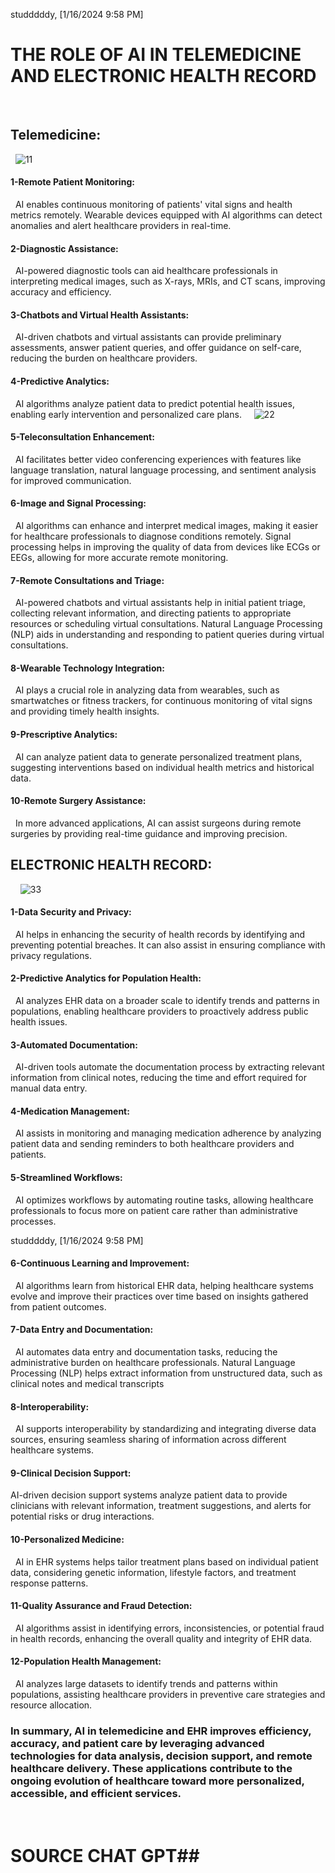studddddy, [1/16/2024 9:58 PM]
# THE ROLE OF AI IN TELEMEDICINE AND ELECTRONIC HEALTH RECORD
 
## Telemedicine:
 
![11](https://github.com/23W-GBAC/mona-sarhan/assets/148862863/14e5dfad-6ffb-47f5-9cfd-add213338752)
 
 
#### 1-Remote Patient Monitoring:
 
AI enables continuous monitoring of patients' vital signs and health metrics remotely.
Wearable devices equipped with AI algorithms can detect anomalies and alert healthcare providers in real-time.
 
#### 2-Diagnostic Assistance:
 
AI-powered diagnostic tools can aid healthcare professionals in interpreting medical images, such as X-rays, MRIs, and CT scans, improving accuracy and efficiency.
 
#### 3-Chatbots and Virtual Health Assistants:
 
AI-driven chatbots and virtual assistants can provide preliminary assessments, answer patient queries, and offer guidance on self-care, reducing the burden on healthcare providers.
 
#### 4-Predictive Analytics:
 
AI algorithms analyze patient data to predict potential health issues, enabling early intervention and personalized care plans.
 
 
![22](https://github.com/23W-GBAC/mona-sarhan/assets/148862863/25932c13-f824-47ed-9246-d0d4f7e19443)
 
 
#### 5-Teleconsultation Enhancement:
 
AI facilitates better video conferencing experiences with features like language translation, natural language processing, and sentiment analysis for improved communication.
 
#### 6-Image and Signal Processing:
 
AI algorithms can enhance and interpret medical images, making it easier for healthcare professionals to diagnose conditions remotely.
Signal processing helps in improving the quality of data from devices like ECGs or EEGs, allowing for more accurate remote monitoring.
 
#### 7-Remote Consultations and Triage:
 
AI-powered chatbots and virtual assistants help in initial patient triage, collecting relevant information, and directing patients to appropriate resources or scheduling virtual consultations.
Natural Language Processing (NLP) aids in understanding and responding to patient queries during virtual consultations.
 
 
#### 8-Wearable Technology Integration:
 
AI plays a crucial role in analyzing data from wearables, such as smartwatches or fitness trackers, for continuous monitoring of vital signs and providing timely health insights.
 
#### 9-Prescriptive Analytics:
 
AI can analyze patient data to generate personalized treatment plans, suggesting interventions based on individual health metrics and historical data.
                                                                                                       
 
 
#### 10-Remote Surgery Assistance:
 
In more advanced applications, AI can assist surgeons during remote surgeries by providing real-time guidance and improving precision.
 
 
 
 
 
## ELECTRONIC HEALTH RECORD:
 
 
![33](https://github.com/23W-GBAC/mona-sarhan/assets/148862863/8d0389ad-ea69-4a5e-971c-566719d0a06b)
 
 
#### 1-Data Security and Privacy:
 
AI helps in enhancing the security of health records by identifying and preventing potential breaches. It can also assist in ensuring compliance with privacy regulations.
 
 
#### 2-Predictive Analytics for Population Health:
 
AI analyzes EHR data on a broader scale to identify trends and patterns in populations, enabling healthcare providers to proactively address public health issues.
 
 
#### 3-Automated Documentation:
 
AI-driven tools automate the documentation process by extracting relevant information from clinical notes, reducing the time and effort required for manual data entry.
 
 
#### 4-Medication Management:
 
AI assists in monitoring and managing medication adherence by analyzing patient data and sending reminders to both healthcare providers and patients.
 
#### 5-Streamlined Workflows:
 
AI optimizes workflows by automating routine tasks, allowing healthcare professionals to focus more on patient care rather than administrative processes.

studddddy, [1/16/2024 9:58 PM]
 
#### 6-Continuous Learning and Improvement:
 
AI algorithms learn from historical EHR data, helping healthcare systems evolve and improve their practices over time based on insights gathered from patient outcomes.
 
 
#### 7-Data Entry and Documentation:
 
AI automates data entry and documentation tasks, reducing the administrative burden on healthcare professionals.
Natural Language Processing (NLP) helps extract information from unstructured data, such as clinical notes and medical transcripts
 
#### 8-Interoperability:
 
AI supports interoperability by standardizing and integrating diverse data sources, ensuring seamless sharing of information across different healthcare systems.
 
 
#### 9-Clinical Decision Support:
AI-driven decision support systems analyze patient data to provide clinicians with relevant information, treatment suggestions, and alerts for potential risks or drug interactions.
 
#### 10-Personalized Medicine:
 
AI in EHR systems helps tailor treatment plans based on individual patient data, considering genetic information, lifestyle factors, and treatment response patterns.
 
#### 11-Quality Assurance and Fraud Detection:
 
AI algorithms assist in identifying errors, inconsistencies, or potential fraud in health records, enhancing the overall quality and integrity of EHR data.
 
#### 12-Population Health Management:
 
AI analyzes large datasets to identify trends and patterns within populations, assisting healthcare providers in preventive care strategies and resource allocation.
 
 
 
 
 
 
### In summary, AI in telemedicine and EHR improves efficiency, accuracy, and patient care by leveraging advanced technologies for data analysis, decision support, and remote healthcare delivery. These applications contribute to the ongoing evolution of healthcare toward more personalized, accessible, and efficient services.
 
 
 
 
# SOURCE CHAT GPT##
                                                                                                   
 
 
 
